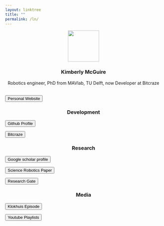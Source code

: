 ```yaml
---
layout: linktree
title: ""
permalink: /ln/
---
```


<!-- Global site tag (gtag.js) - Google Analytics -->
<script async src="https://www.googletagmanager.com/gtag/js?id=G-XRLS8VMSRB"></script>
<script>
  window.dataLayer = window.dataLayer || [];
  function gtag(){dataLayer.push(arguments);}
  gtag('js', new Date());

  gtag('config', 'G-XRLS8VMSRB');
</script>

<p align="center">
<img width="100" height="100" src="/images/kim_picture.png">
</p>

<center>
 <h3> Kimberly McGuire </h3>
 
 Robotics engineer, PhD from MAVlab, TU Delft, now Developer at Bitcraze
 </center>

 <br/>
<a href="/"><button class= "button">Personal Website</button></a>

<center><h3>Development</h3></center>

 
<a href="https://github.com/knmcguire"><button class= "button">Github Profile</button></a>

<a href="https://www.bitcraze.io/author/kimberly/"><button class= "button">Bitcraze</button></a>
 <br/>

<center><h3>Research</h3></center>
<a href="https://scholar.google.com/citations?hl=en&user=Mu4nP2QAAAAJ"><button class= "button">Google scholar profile</button></a>

<a href="https://robotics.sciencemag.org/content/4/35/eaaw9710"><button class= "button">Science Robotics Paper</button></a>

<a href="https://www.researchgate.net/profile/Kimberly-Mcguire-2"><button class= "button">Research Gate</button></a>

<center><h3>Media</h3></center>

<a href="https://www.hetklokhuis.nl/tv-uitzending/4482/Vliegende-robots?fbclid=IwAR2AkXTmNKiQBmSAdRNYypPjsDOtFD1A7t51WPOoib9_ZHPW-bsRaORO6rY"><button class= "button">Klokhuis Episode</button></a>

<a href="https://www.youtube.com/channel/UCRPVP3M1cP8aGyS2F_b1vww/playlists"><button class= "button">Youtube Playlists</button></a>


